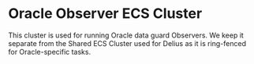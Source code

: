 # Oracle Observer ECS Cluster
This cluster is used for running Oracle data guard Observers.   We keep it separate from the Shared ECS Cluster used for Delius as it is ring-fenced
for Oracle-specific tasks.